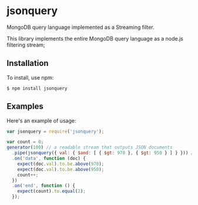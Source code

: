 # jsonquery

MongoDB query language implemented as a Streaming filter.

This library implements the entire MongoDB query language as a node.js
filtering stream;

## Installation

To install, use npm:

```
$ npm install jsonquery
```

## Examples

Here's an example of usage:

``` js
var jsonquery = require('jsonquery');

var count = 0;
generator(100) // a readable stream that outputs JSON documents
  .pipe(jsonquery({ val: { $and: [ { $gt: 970 }, { $gt: 950 } ] } })) // filter
  .on('data', function (doc) {
    expect(doc.val).to.be.above(970);
    expect(doc.val).to.be.above(950);
    count++;
  })
  .on('end', function () {
    expect(count).to.equal(2);
  });
```
